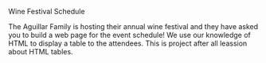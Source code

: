 Wine Festival Schedule

The Aguillar Family is hosting their annual wine festival and they have asked you to build a web page for the event schedule! We use our knowledge of HTML to display a table to the attendees. This is project after all leassion about HTML tables.
